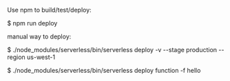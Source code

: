 Use npm to build/test/deploy:

$ npm run deploy

manual way to deploy:

$ ./node_modules/serverless/bin/serverless deploy -v --stage production --region us-west-1

$ ./node_modules/serverless/bin/serverless deploy function -f hello
